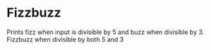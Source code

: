 # Fizzbuzz
Prints fizz when input is divisible by 5 and buzz when divisible by 3. Fizzbuzz when divisible by both 5 and 3

